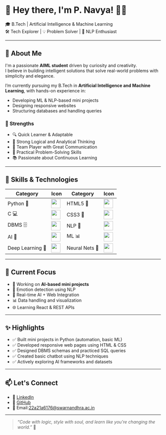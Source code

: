 # 🌟 Hey there, I'm P. Navya! 👩‍💻  
🎓 B.Tech | Artificial Intelligence & Machine Learning  
🛠️ Tech Explorer | 💡 Problem Solver | 💬 NLP Enthusiast

---

## 🧠 About Me

I'm a passionate **AIML student** driven by curiosity and creativity.  
I believe in building intelligent solutions that solve real-world problems with simplicity and elegance.

I’m currently pursuing my B.Tech in **Artificial Intelligence and Machine Learning**, with hands-on experience in:

- Developing ML & NLP-based mini projects  
- Designing responsive websites  
- Structuring databases and handling queries  

### 💪 Strengths

- 🔍 Quick Learner & Adaptable  
- 🧠 Strong Logical and Analytical Thinking  
- 🤝 Team Player with Great Communication  
- 🔧 Practical Problem-Solving Skills  
- 📚 Passionate about Continuous Learning  

---

## 🧰 Skills & Technologies

| Category         | Icon                                                                 | Category        | Icon                                                                 |
|------------------|----------------------------------------------------------------------|------------------|----------------------------------------------------------------------|
| Python 🐍        | <img src="https://cdn.jsdelivr.net/gh/devicons/devicon/icons/python/python-original.svg" width="30"/> | HTML5 🧾         | <img src="https://cdn.jsdelivr.net/gh/devicons/devicon/icons/html5/html5-original.svg" width="30"/> |
| C 💻             | <img src="https://cdn.jsdelivr.net/gh/devicons/devicon/icons/c/c-original.svg" width="30"/>           | CSS3 🎨          | <img src="https://cdn.jsdelivr.net/gh/devicons/devicon/icons/css3/css3-original.svg" width="30"/>   |
| DBMS 🗄️          | <img src="https://cdn.jsdelivr.net/gh/devicons/devicon/icons/mysql/mysql-original.svg" width="30"/>   | NLP 🧠           | <img src="https://cdn-icons-png.flaticon.com/512/10714/10714924.png" width="30"/>                   |
| AI 🤖            | <img src="https://cdn-icons-png.flaticon.com/512/3944/3944380.png" width="30"/>                       | ML 📊            | <img src="https://cdn-icons-png.flaticon.com/512/4149/4149639.png" width="30"/>                     |
| Deep Learning 🧬 | <img src="https://cdn-icons-png.flaticon.com/512/3011/3011270.png" width="30"/>                      | Neural Nets 🔗   | <img src="https://cdn-icons-png.flaticon.com/512/2111/2111282.png" width="30"/>                     |

---

## 🚀 Current Focus

- 🤖 Working on **AI-based mini projects**  
- 🧠 Emotion detection using NLP  
- 🧪 Real-time AI + Web Integration  
- 📊 Data handling and visualization  
- 🌐 Learning React & REST APIs  

---

## ✨ Highlights

- ✅ Built mini projects in Python (automation, basic ML)  
- ✅ Developed responsive web pages using HTML & CSS  
- ✅ Designed DBMS schemas and practiced SQL queries  
- ✅ Created basic chatbot using NLP techniques  
- ✅ Actively exploring AI frameworks and datasets  

---

## 📫 Let's Connect

- 💼 [LinkedIn](https://www.linkedin.com/in/pati-navya-6a86a3314/)  
- 🐙 [GitHub](https://github.com/navyashuuu)  
- 📧 Email:22a21a6176@swarnandhra.ac.in

---

> *“Code with logic, style with soul, and learn like you're changing the world.”* 💫

